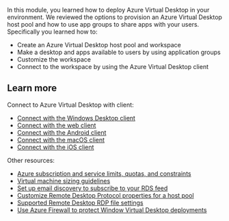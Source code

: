 In this module, you learned how to deploy Azure Virtual Desktop in your environment. We reviewed the options to provision an Azure Virtual Desktop host pool and how to use app groups to share apps with your users. Specifically you learned how to:

- Create an Azure Virtual Desktop host pool and workspace
- Make a desktop and apps available to users by using application groups
- Customize the workspace
- Connect to the workspace by using the Azure Virtual Desktop client 

## Learn more

Connect to Azure Virtual Desktop with client:

- [Connect with the Windows Desktop client](https://docs.microsoft.com/azure/virtual-desktop/connect-windows-7-and-10)
- [Connect with the web client](https://docs.microsoft.com/azure/virtual-desktop/connect-web)
- [Connect with the Android client](https://docs.microsoft.com/azure/virtual-desktop/connect-android)
- [Connect with the macOS client](https://docs.microsoft.com/azure/virtual-desktop/connect-macos)
- [Connect with the iOS client](https://docs.microsoft.com/azure/virtual-desktop/connect-ios)

Other resources:

- [Azure subscription and service limits, quotas, and constraints](https://docs.microsoft.com/azure/azure-resource-manager/management/azure-subscription-service-limits)
- [Virtual machine sizing guidelines](https://docs.microsoft.com/windows-server/remote/remote-desktop-services/virtual-machine-recs?context=/azure/virtual-desktop/context/context)
- [Set up email discovery to subscribe to your RDS feed](https://docs.microsoft.com/windows-server/remote/remote-desktop-services/rds-email-discovery)
- [Customize Remote Desktop Protocol properties for a host pool](https://docs.microsoft.com/azure/virtual-desktop/customize-rdp-properties)
- [Supported Remote Desktop RDP file settings](https://docs.microsoft.com/windows-server/remote/remote-desktop-services/clients/rdp-files?context=/azure/virtual-desktop/context/context)
- [Use Azure Firewall to protect Window Virtual Desktop deployments](https://docs.microsoft.com/azure/firewall/protect-windows-virtual-desktop)